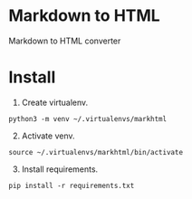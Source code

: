 Markdown to HTML
====================

Markdown to HTML converter

# Install

1. Create virtualenv.

~~~
python3 -m venv ~/.virtualenvs/markhtml
~~~

2. Activate venv.

~~~
source ~/.virtualenvs/markhtml/bin/activate
~~~

3. Install requirements.
   
~~~
pip install -r requirements.txt
~~~

